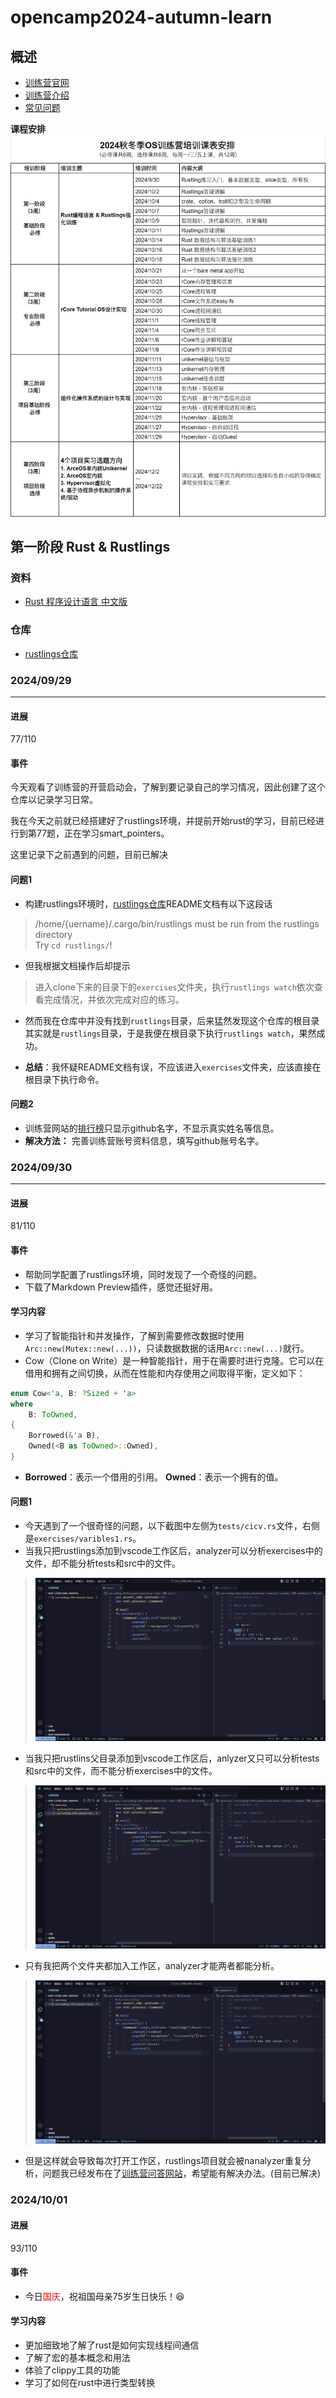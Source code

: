 # opencamp2024-autumn-learn 
## 概述
- [训练营官网](https://opencamp.cn/os2edu/camp/2024fall)
- [训练营介绍](https://github.com/LearningOS)
- [常见问题](https://opencamp.cn/os2edu/bbs/1382)

**课程安排**
![课程安排](/src/all/schedule.png)

## 第一阶段 Rust & Rustlings
### 资料
- [Rust 程序设计语言 中文版](https://rustwiki.org/zh-CN/book/title-page.html)
### 仓库
- [rustlings仓库][rustlings]

[rustlings]:https://github.com/LearningOS/rust-rustlings-2024-autumn-Cloud-Snow

### 2024/09/29
---
#### 进展
77/110
#### 事件
今天观看了训练营的开营启动会，了解到要记录自己的学习情况，因此创建了这个仓库以记录学习日常。

我在今天之前就已经搭建好了rustlings环境，并提前开始rust的学习，目前已经进行到第77题，正在学习smart_pointers。

这里记录下之前遇到的问题，目前已解决

#### 问题1
- 构建rustlings环境时，[rustlings仓库][rustlings]README文档有以下这段话
> /home/{uername}/.cargo/bin/rustlings must be run from the rustlings directory<br>
Try `cd rustlings/`!

- 但我根据文档操作后却提示
> 进入clone下来的目录下的`exercises`文件夹，执行`rustlings watch`依次查看完成情况，并依次完成对应的练习。

- 然而我在仓库中并没有找到`rustlings`目录，后来猛然发现这个仓库的根目录其实就是`rustlings`目录，于是我便在根目录下执行`rustlings watch`，果然成功。

- **总结**：我怀疑README文档有误，不应该进入`exercises`文件夹，应该直接在根目录下执行命令。

#### 问题2
- 训练营网站的[排行榜](https://opencamp.cn/os2edu/camp/2024fall/stage/1?tab=rank)只显示github名字，不显示真实姓名等信息。
- **解决方法：** 完善训练营账号资料信息，填写github账号名字。

### 2024/09/30
---
#### 进展
81/110

#### 事件
- 帮助同学配置了rustlings环境，同时发现了一个奇怪的问题。
- 下载了Markdown Preview插件，感觉还挺好用。

#### 学习内容
- 学习了智能指针和并发操作，了解到需要修改数据时使用`Arc::new(Mutex::new(...))`，只读数据数据的话用`Arc::new(...)`就行。
- Cow（Clone on Write）是一种智能指针，用于在需要时进行克隆。它可以在借用和拥有之间切换，从而在性能和内存使用之间取得平衡，定义如下：
``` rust
enum Cow<'a, B: ?Sized + 'a>
where
    B: ToOwned,
{
    Borrowed(&'a B),
    Owned(<B as ToOwned>::Owned),
}
```
- **Borrowed**：表示一个借用的引用。
**Owned**：表示一个拥有的值。


#### 问题1
- 今天遇到了一个很奇怪的问题，以下截图中左侧为`tests/cicv.rs`文件，右侧是`exercises/varibles1.rs`。
- 当我只把rustlings添加到vscode工作区后，analyzer可以分析exercises中的文件，却不能分析tests和src中的文件。
> ![0930-1](src/2024_09_30/1.png)
- 当我只把rustlins父目录添加到vscode工作区后，anlyzer又只可以分析tests和src中的文件，而不能分析exercises中的文件。
> ![0930-2](src/2024_09_30/2.png)
- 只有我把两个文件夹都加入工作区，analyzer才能两者都能分析。
> ![0930-2](src/2024_09_30/3.png)
- 但是这样就会导致每次打开工作区，rustlings项目就会被nanalyzer重复分析，问题我已经发布在了[训练营问答网站](https://opencamp.cn/os2edu/bbs/1385)，希望能有解决办法。(目前已解决)

### 2024/10/01
#### 进展
93/110
#### 事件
- 今日<font color=red>国庆</font>，祝祖国母亲75岁生日快乐！:satisfied:
#### 学习内容
- 更加细致地了解了rust是如何实现线程间通信
- 了解了宏的基本概念和用法
- 体验了clippy工具的功能
- 学习了如何在rust中进行类型转换